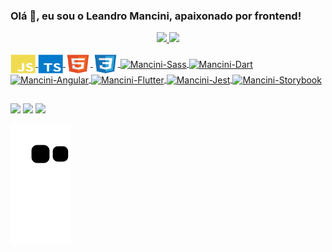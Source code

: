 ### Olá 👋, eu sou o Leandro Mancini, apaixonado por frontend!

<div align="center">
  <a href="https://github.com/leandro-mancini">
  <img height="180em" src="https://github-readme-stats.vercel.app/api?username=leandro-mancini&show_icons=true&theme=dracula&include_all_commits=true&count_private=true"/>
  <img height="180em" src="https://github-readme-stats.vercel.app/api/top-langs/?username=leandro-mancini&layout=compact&langs_count=7&theme=dracula"/>
</div>

<div style="display: inline_block"><br>
  <img align="center" alt="Mancini-Js" height="30" width="40" src="https://raw.githubusercontent.com/devicons/devicon/master/icons/javascript/javascript-plain.svg">
  <img align="center" alt="Mancini-Ts" height="30" width="40" src="https://raw.githubusercontent.com/devicons/devicon/master/icons/typescript/typescript-plain.svg">
  <img align="center" alt="Mancini-HTML" height="30" width="40" src="https://raw.githubusercontent.com/devicons/devicon/master/icons/html5/html5-original.svg">
  <img align="center" alt="Mancini-CSS" height="30" width="40" src="https://raw.githubusercontent.com/devicons/devicon/master/icons/css3/css3-original.svg">
  <img align="center" alt="Mancini-Sass" height="30" width="40" src="https://cdn.jsdelivr.net/gh/devicons/devicon/icons/sass/sass-original.svg" />
  <img align="center" alt="Mancini-Dart" height="30" width="40" src="https://cdn.jsdelivr.net/gh/devicons/devicon/icons/dart/dart-original.svg" />
  <img align="center" alt="Mancini-Angular" height="30" width="40" src="https://cdn.jsdelivr.net/gh/devicons/devicon/icons/angularjs/angularjs-original.svg" />
  <img align="center" alt="Mancini-Flutter" height="30" width="40" src="https://cdn.jsdelivr.net/gh/devicons/devicon/icons/flutter/flutter-original.svg" />
  <img align="center" alt="Mancini-Jest" height="30" width="40" src="https://cdn.jsdelivr.net/gh/devicons/devicon/icons/jest/jest-plain.svg" />
  <img align="center" alt="Mancini-Storybook" height="30" width="40" src="https://cdn.jsdelivr.net/gh/devicons/devicon/icons/storybook/storybook-original.svg" />
</div>

##

<div> 
  <a href="https://www.instagram.com/mancini.dev" target="_blank"><img src="https://img.shields.io/badge/-Instagram-%23E4405F?style=for-the-badge&logo=instagram&logoColor=white" target="_blank"></a>
  <a href = "mailto:mancini.le@outlook.com"><img src="https://img.shields.io/badge/-Gmail-%23333?style=for-the-badge&logo=gmail&logoColor=white" target="_blank"></a>
  <a href="https://www.linkedin.com/in/leandro-mancini/" target="_blank"><img src="https://img.shields.io/badge/-LinkedIn-%230077B5?style=for-the-badge&logo=linkedin&logoColor=white" target="_blank"></a> 
 
  ![Snake animation](https://github.com/leandro-mancini/leandro-mancini/blob/output/github-contribution-grid-snake.svg)
 
</div>
